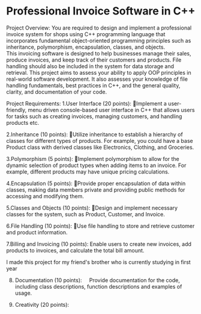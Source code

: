 # Professional Invoice Software in C++
 Project Overview: You are required to design and implement a professional invoice system for shops using C++ programming language that incorporates fundamental object-oriented programming principles such as inheritance, polymorphism, encapsulation, classes, and objects.  
This invoicing software is designed to help businesses manage their sales, produce invoices, and keep track of their customers and products. File handling should also be included in the system for data storage and retrieval.
This project aims to assess your ability to apply OOP principles in real-world software development. It also assesses your knowledge of file handling fundamentals, best practices in C++, and the general quality, clarity, and documentation of your code.


Project Requirements:
1.User Interface (20 points):
Implement a user-friendly, menu driven console-based user interface in C++ that allows users for tasks such as creating invoices, managing customers, and handling products etc.

2.Inheritance (10 points):
Utilize inheritance to establish a hierarchy of classes for different types of products. For example, you could have a base Product class with derived classes like Electronics, Clothing, and Groceries.

3.Polymorphism (5 points):
Implement polymorphism to allow for the dynamic selection of product types when adding items to an invoice. For example, different products may have unique pricing calculations.

4.Encapsulation (5 points):
Provide proper encapsulation of data within classes, making data members private and providing public methods for accessing and modifying them.

5.Classes and Objects (10 points):
Design and implement necessary classes for the system, such as Product, Customer, and Invoice. 

6.File Handling (10 points):
Use file handling to store and retrieve customer and product information.

7.Billing and Invoicing (10 points):
 Enable users to create new invoices, add products to invoices, and calculate the total bill amount.



 I made this project for my friend's brother who is currently studying in first year

8. Documentation (10 points):
   	Provide documentation for the code, including class descriptions, function descriptions and examples of usage.

9. Creativity (20 points):

